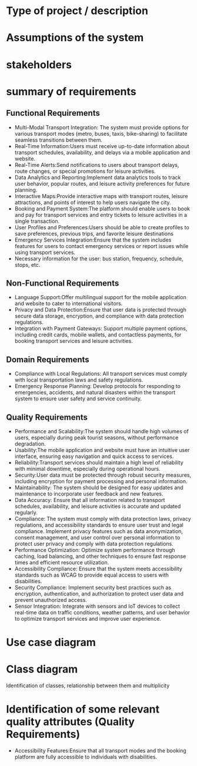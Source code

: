 # Type of project / description

# Assumptions of the system

# stakeholders

# summary of requirements
## Functional Requirements
- Multi-Modal Transport Integration: The system must provide options for various transport modes (metro, buses, taxis,
  bike-sharing) to facilitate seamless transitions between them.
- Real-Time Information:Users must receive up-to-date information about transport schedules, availability, and delays
  via a mobile application and website.
- Real-Time Alerts:Send notifications to users about transport delays, route changes, or special promotions for leisure
  activities.
- Data Analytics and Reporting:Implement data analytics tools to track user behavior, popular routes, and leisure
  activity preferences for future planning.
- Interactive Maps:Provide interactive maps with transport routes, leisure attractions, and points of interest to help
  users navigate the city.
- Booking and Payment System:The platform should enable users to book and pay for transport services and entry tickets
  to leisure activities in a single transaction.
- User Profiles and Preferences:Users should be able to create profiles to save preferences, previous trips, and
  favorite leisure destinations
- Emergency Services Integration:Ensure that the system includes features for users to contact emergency services or
  report issues while using transport services.
- Necessary information for the user: bus station, frequency, schedule, stops, etc.

## Non-Functional Requirements
- Language Support:Offer multilingual support for the mobile application and website to cater to international
  visitors.
- Privacy and Data Protection:Ensure that user data is protected through secure data storage, encryption, and compliance
  with data protection regulations.
- Integration with Payment Gateways: Support multiple payment options, including credit cards, mobile wallets, and
  contactless payments, for booking transport services and leisure activities.

## Domain Requirements
- Compliance with Local Regulations: All transport services must comply with local transportation laws and safety
  regulations.
- Emergency Response Planning: Develop protocols for responding to emergencies, accidents, and natural disasters within
  the transport system to ensure user safety and service continuity.

## Quality Requirements
- Performance and Scalability:The system should handle high volumes of users, especially during peak tourist seasons,
  without performance degradation.
- Usability:The mobile application and website must have an intuitive user interface, ensuring easy navigation and quick
  access to services.
- Reliability:Transport services should maintain a high level of reliability with minimal downtime, especially during
  operational hours.
- Security:User data must be protected through robust security measures, including encryption for payment processing and
  personal information.
- Maintainability: The system should be designed for easy updates and maintenance to incorporate user feedback and new
  features.
- Data Accuracy: Ensure that all information related to transport schedules, availability, and leisure activities is
  accurate and updated regularly.
- Compliance: The system must comply with data protection laws, privacy regulations, and accessibility standards to
  ensure user trust and legal compliance. Implement privacy features such as data anonymization, consent management, and
  user control over personal information to protect user privacy and comply with data protection regulations.
- Performance Optimization: Optimize system performance through caching, load balancing, and other techniques to ensure
  fast response times and efficient resource utilization.
- Accessibility Compliance: Ensure that the system meets accessibility standards such as WCAG to provide equal access to
  users with disabilities.
- Security Compliance: Implement security best practices such as encryption, authentication, and authorization to
  protect user data and prevent unauthorized access.
- Sensor Integration: Integrate with sensors and IoT devices to collect real-time data on traffic conditions, weather
  patterns, and user behavior to optimize transport services and improve user experience.

# Use case diagram

# Class diagram
Identification of classes, relationship between them and multiplicity

# Identification of some relevant quality attributes (Quality Requirements)
- Accessibility Features:Ensure that all transport modes and the booking platform are fully accessible to individuals
  with disabilities.
